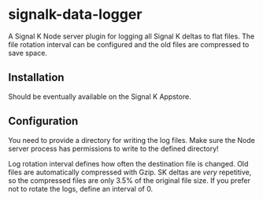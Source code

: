 # signalk-data-logger

A Signal K Node server plugin for logging all Signal K deltas
to flat files. The file rotation interval can be configured
and the old files are compressed to save space.

## Installation

Should be eventually available on the Signal K Appstore.

## Configuration

You need to provide a directory for writing the log files.
Make sure the Node server process has permissions to write to
the defined directory!

Log rotation interval defines how often the destination file
is changed. Old files are automatically compressed with Gzip. SK deltas are _very_ repetitive, so the compressed files are only
3.5% of the original file size. If you prefer not to rotate
the logs, define an interval of 0.
